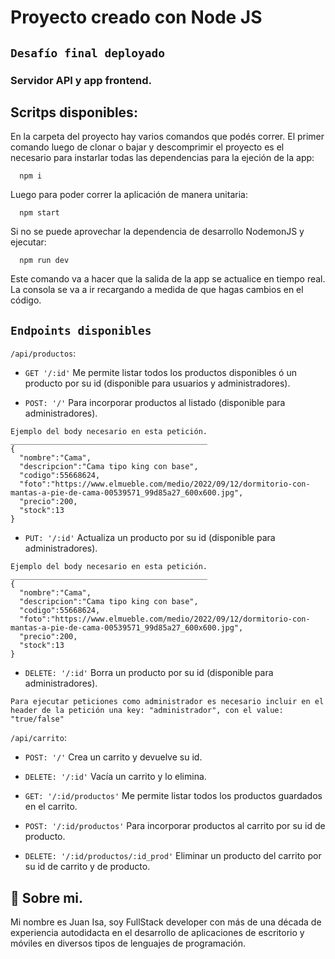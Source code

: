 
# Proyecto creado con Node JS
## `Desafío final deployado` 
### Servidor API y app frontend.

## Scritps disponibles:
En la carpeta del proyecto hay varios comandos que podés correr. 
El primer comando luego de clonar o bajar y descomprimir el proyecto es el necesario para instarlar todas las dependencias para la ejeción de la app:

```
  npm i
```
Luego para poder correr la aplicación de manera unitaria:

```
  npm start
```
Si no se puede aprovechar la dependencia de desarrollo NodemonJS y ejecutar:

```
  npm run dev
```

Este comando va a hacer que la salida de la app se actualice en tiempo real.
La consola se va a ir recargando a medida de que hagas cambios en el código.

## `Endpoints disponibles`

`/api/productos`:

*  `GET '/:id'` Me permite listar todos los productos disponibles ó un producto por su id (disponible para usuarios y administradores).

* `POST: '/'` Para incorporar productos al listado (disponible para administradores).
```
Ejemplo del body necesario en esta petición.
____________________________________________
{
  "nombre":"Cama",
  "descripcion":"Cama tipo king con base",
  "codigo":55668624,
  "foto":"https://www.elmueble.com/medio/2022/09/12/dormitorio-con-mantas-a-pie-de-cama-00539571_99d85a27_600x600.jpg",
  "precio":200,
  "stock":13
}
```

* `PUT: '/:id'` Actualiza un producto por su id (disponible para administradores).
```
Ejemplo del body necesario en esta petición.
____________________________________________
{
  "nombre":"Cama",
  "descripcion":"Cama tipo king con base",
  "codigo":55668624,
  "foto":"https://www.elmueble.com/medio/2022/09/12/dormitorio-con-mantas-a-pie-de-cama-00539571_99d85a27_600x600.jpg",
  "precio":200,
  "stock":13
}
```

* `DELETE: '/:id'` Borra un producto por su id (disponible para administradores).

```
Para ejecutar peticiones como administrador es necesario incluir en el header de la petición una key: "administrador", con el value: "true/false"
```

`/api/carrito`:

*  `POST: '/'` Crea un carrito y devuelve su id.

*  `DELETE: '/:id'` Vacía un carrito y lo elimina.

*  `GET: '/:id/productos'` Me permite listar todos los productos guardados en el carrito.

*  `POST: '/:id/productos'` Para incorporar productos al carrito por su id de producto.

*  `DELETE: '/:id/productos/:id_prod'` Eliminar un producto del carrito por su id de carrito y de producto.

## 🚀 Sobre mi.
Mi nombre es Juan Isa, soy FullStack developer con más de una década de experiencia 
autodidacta en el desarrollo de aplicaciones de escritorio y móviles en diversos tipos de lenguajes de programación.

